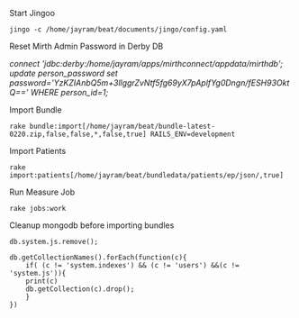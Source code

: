 Start Jingoo

```
jingo -c /home/jayram/beat/documents/jingo/config.yaml
```
Reset Mirth Admin Password in Derby DB

*connect 'jdbc:derby:/home/jayram/apps/mirthconnect/appdata/mirthdb';*
*update person_password set password='YzKZIAnbQ5m+3llggrZvNtf5fg69yX7pAplfYg0Dngn/fESH93OktQ==' WHERE person_id=1;*

Import Bundle
```
rake bundle:import[/home/jayram/beat/bundle-latest-0220.zip,false,false,*,false,true] RAILS_ENV=development
```

Import Patients
```
rake import:patients[/home/jayram/beat/bundledata/patients/ep/json/,true]
```

Run Measure Job
```
rake jobs:work
```

Cleanup mongodb before importing bundles

```
db.system.js.remove();

db.getCollectionNames().forEach(function(c){
    if( (c != 'system.indexes') && (c != 'users') &&(c != 'system.js')){
    print(c)
    db.getCollection(c).drop();    
    }
})
```